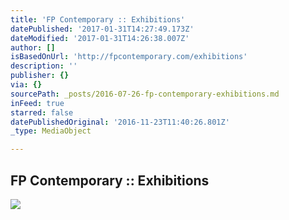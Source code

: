 ```yaml
---
title: 'FP Contemporary :: Exhibitions'
datePublished: '2017-01-31T14:27:49.173Z'
dateModified: '2017-01-31T14:26:38.007Z'
author: []
isBasedOnUrl: 'http://fpcontemporary.com/exhibitions'
description: ''
publisher: {}
via: {}
sourcePath: _posts/2016-07-26-fp-contemporary-exhibitions.md
inFeed: true
starred: false
datePublishedOriginal: '2016-11-23T11:40:26.801Z'
_type: MediaObject

---
```

<article style=""><h1>FP Contemporary :: Exhibitions</h1><img src="http://fpcontemporary.com/files/8314/6412/2286/Craemer_Indigo_Line_58x35_9500.jpg" /></article>